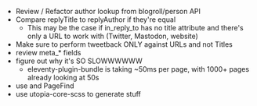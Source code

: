 - Review / Refactor author lookup from blogroll/person API
- Compare replyTitle to replyAuthor if they're equal
    - This may be the case if in_reply_to has no title attribute and there's only a URL to work with (Twitter, Mastodon, website)
- Make sure to perform tweetback ONLY against URLs and not Titles
- review meta_* fields
- figure out why it's SO SLOWWWWWW
    - eleventy-plugin-bundle is taking ~50ms per page, with 1000+ pages already looking at 50s
- use <pagefind-search> and PageFind
- use utopia-core-scss to generate stuff
